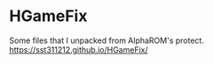 # HGameFix
Some files that I unpacked from AlphaROM's protect.  
https://sst311212.github.io/HGameFix/
